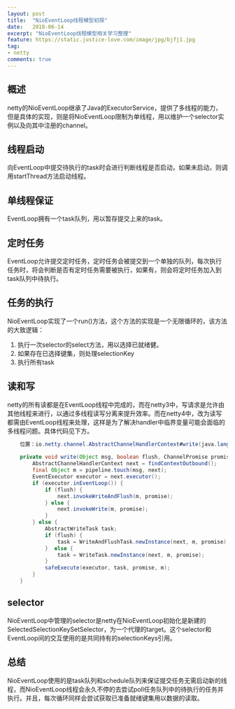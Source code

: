 ```yaml
---
layout: post
title:  "NioEventLoop线程模型初探"
date:   2018-06-14
excerpt: "NioEventLoop线程模型相关学习整理"
feature: https://static.justice-love.com/image/jpg/bjfj1.jpg
tag:
- netty
comments: true
---
```


## 概述

netty的NioEventLoop继承了Java的ExecutorService，提供了多线程的能力，但是具体的实现，则是将NioEventLoop限制为单线程，用以维护一个selector实例以及向其中注册的channel。

## 线程启动

向EventLoop中提交待执行的task时会进行判断线程是否启动，如果未启动，则调用startThread方法启动线程。

## 单线程保证

EventLoop拥有一个task队列，用以暂存提交上来的task。

## 定时任务

EventLoop允许提交定时任务，定时任务会被提交到一个单独的队列，每次执行任务时，将会判断是否有定时任务需要被执行，如果有，则会将定时任务加入到task队列中待执行。

## 任务的执行

NioEventLoop实现了一个run()方法，这个方法的实现是一个无限循环的，该方法的大致逻辑：
1. 执行一次selector的select方法，用以选择已就绪健。
2. 如果存在已选择键集，则处理selectionKey
3. 执行所有task

## 读和写

netty的所有读都是在EventLoop线程中完成的，而在netty3中，写请求是允许由其他线程来进行，以通过多线程读写分离来提升效率。而在netty4中，改为读写都需由EventLoop线程来处理，这样是为了解决handler中临界变量可能会面临的多线程问题。具体代码见下方。
``` java
    位置：io.netty.channel.AbstractChannelHandlerContext#write(java.lang.Object, boolean, io.netty.channel.ChannelPromise)
    
    private void write(Object msg, boolean flush, ChannelPromise promise) {
        AbstractChannelHandlerContext next = findContextOutbound();
        final Object m = pipeline.touch(msg, next);
        EventExecutor executor = next.executor();
        if (executor.inEventLoop()) {
            if (flush) {
                next.invokeWriteAndFlush(m, promise);
            } else {
                next.invokeWrite(m, promise);
            }
        } else {
            AbstractWriteTask task;
            if (flush) {
                task = WriteAndFlushTask.newInstance(next, m, promise);
            }  else {
                task = WriteTask.newInstance(next, m, promise);
            }
            safeExecute(executor, task, promise, m);
        }
    }
```

## selector

NioEventLoop中管理的selector是netty在NioEventLoop初始化是新建的SelectedSelectionKeySetSelector，为一个代理的target。这个selector和EventLoop间的交互使用的是共同持有的selectionKeys引用。

## 总结

NioEventLoop使用的是task队列和schedule队列来保证提交任务无需启动新的线程，而NioEventLoop线程会永久不停的去尝试poll任务队列中的待执行的任务并执行。并且，每次循环同样会尝试获取已准备就绪键集用以数据的读取。